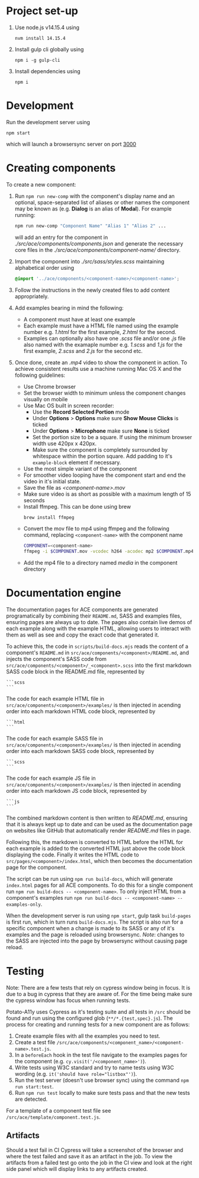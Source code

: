 # Project set-up

1. Use node.js v14.15.4 using
    ```
    nvm install 14.15.4
    ```
2. Install gulp cli globally using
    ```
    npm i -g gulp-cli
    ```
3. Install dependencies using
    ```
    npm i
    ```


# Development

Run the development server using
```
npm start
```
which will launch a browsersync server on port [3000](http://localhost:3000)


# Creating components

To create a new component:

1. Run `npm run new-comp` with the component's display name and an optional, space-separated list of aliases or other names the component may be known as (e.g. **Dialog** is an alias of **Modal**). For example running:
    ```sh
    npm run new-comp "Component Name" "Alias 1" "Alias 2" ...
    ```
    will add an entry for the component in *./src/ace/components/components.json* and generate the necessary core files in the *./src/ace/components/component-name/* directory.
  
2. Import the component into *./src/sass/styles.scss* maintaining alphabetical order using
    ```scss
    @import '../ace/components/<component-name>/<component-name>';
    ```
  
3. Follow the instructions in the newly created files to add content appropriately.

4. Add examples bearing in mind the following:
    - A component must have at least one example
    - Each example must have a HTML file named using the example number e.g. *1.html* for the first example, *2.html* for the second.
    - Examples can optionally also have one *.scss* file and/or one *.js* file also named with the examaple number e.g. *1.scss* and *1.js* for the first example, *2.scss* and *2.js* for the second etc.

5. Once done, create an *.mp4* video to show the component in action. To achieve consistent results use a machine running Mac OS X and the following guidelines:
    - Use Chrome browser
    - Set the browser width to minimum unless the component changes visually on mobile 
    - Use Mac OS built in screen recorder:
        - Use the **Record Selected Portion** mode
        - Under **Options** > **Options** make sure **Show Mouse Clicks** is ticked
        - Under **Options** > **Microphone** make sure **None** is ticked
        - Set the portion size to be a square. If using the minimum browser width use 420px x 420px.
        - Make sure the component is completely surrounded by whitespace within the portion square. Add padding to it's `example-block` element if necessary.
    - Use the most simple variant of the component
    - For smoother video looping have the component start and end the video in it's initial state.
    - Save the file as *\<component-name>.mov*
    - Make sure video is as short as possible with a maximum length of 15 seconds
    - Install ffmpeg. This can be done using brew
      ```sh
      brew install ffmpeg
      ```
    - Convert the mov file to mp4 using ffmpeg and the following command, replacing `<component-name>` with the component name
      ```sh
      COMPONENT=<component-name>
      ffmpeg -i $COMPONENT.mov -vcodec h264 -acodec mp2 $COMPONENT.mp4
      ```
    - Add the mp4 file to a directory named *media* in the component directory


# Documentation engine

The documentation pages for ACE components are generated programatically by combining their `README.md`, SASS and examples files, ensuring pages are always up to date. The pages also contain live demos of each example along with the example HTML, allowing users to interact with them as well as see and copy the exact code that generated it.

To achieve this, the code in `scripts/build-docs.mjs` reads the content of a component's `README.md` in `src/ace/components/<component>/README.md`, and injects the component's SASS code from `src/ace/components/<component>/_<component>.scss` into the first markdown SASS code block in the README.md file, represented by
~~~
```scss
```
~~~

The code for each example HTML file in `src/ace/components/<component>/examples/` is then injected in acending order into each markdown HTML code block, represented by
~~~
```html
```
~~~
The code for each example SASS file in `src/ace/components/<component>/examples/` is then injected in acending order into each markdown SASS code block, represented by
~~~
```scss
```
~~~
The code for each example JS file in `src/ace/components/<component>/examples/` is then injected in acending order into each markdown JS code block, represented by
~~~
```js
```
~~~

The combined markdown content is then written to *README.md*, ensuring that it is always kept up to date and can be used as the documentation page on websites like GitHub that automatically render *README.md* files in page.

Following this, the markdown is converted to HTML before the HTML for each example is added to the converted HTML just above the code block displaying the code. Finally it writes the HTML code to `src/pages/<component>/index.html`, which then becomes the documentation page for the component.

The script can be run using `npm run build-docs`, which will generate `index.html` pages for all ACE components. To do this for a single component run `npm run build-docs -- <component-name>`. To only inject HTML from a component's examples run `npm run build-docs -- <component-name> --examples-only`.

When the development server is run using `npm start`, gulp task `build-pages` is first run, which in turn runs `build-docs.mjs`. The script is also run for a specific component when a change is made to its SASS or any of it's examples and the page is reloaded using browsersync. *Note*: changes to the SASS are injected into the page by browsersync without causing page reload.



# Testing

Note: There are a few tests that rely on cypress window being in focus. It is due to a bug in cypress that they are aware of. For the time being make sure the cypress window has focus when running tests.

Potato-A11y uses Cypress as it's testing suite and all tests in `/src` should be found and run using the configured glob (`**/*.{test,spec}.js`). The process for creating and running tests for a new component are as follows:

1. Create example files with all the examples you need to test.
2. Create a test file `/src/ace/components/<component_name>/<component-name>.test.js`.
3. In a `beforeEach` hook in the test file navigate to the examples pages for the component (e.g. `cy.visit('/<component_name>')`).
4. Write tests using W3C standard and try to name tests using W3C wording (e.g. `it('should have role="listbox"')`).
5. Run the test server (doesn't use browser sync) using the command `npm run start:test`.
6. Run `npm run test` locally to make sure tests pass and that the new tests are detected.

For a template of a component test file see `/src/ace/template/component.test.js`.

## Artifacts

Should a test fail in CI Cypress will take a screenshot of the browser and where the test failed and save it as an artifact in the job. To view the artifacts from a failed test go onto the job in the CI view and look at the right side panel which will display links to any artifacts created.

